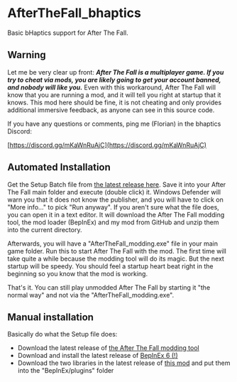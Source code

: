 # AfterTheFall_bhaptics
Basic bHaptics support for After The Fall.

## Warning

Let me be very clear up front: ***After The Fall is a multiplayer game. If you try to cheat via mods, you are likely going to get your account banned, and
nobody will like you.*** Even with this workaround, After The Fall will know that you are running a mod, and it will tell you right at startup that it knows.
This mod here should be fine, it is not cheating and only provides additional immersive feedback, as anyone can see in this source code.

If you have any questions or comments, ping me (Florian) in the bhaptics Discord:

[https://discord.gg/mKaWnRuAjC](https://discord.gg/mKaWnRuAjC)

## Automated Installation

Get the Setup Batch file from [the latest release here](https://github.com/floh-bhaptics/AfterTheFall_bhaptics/releases/latest/download/Install_AfterTheFall_bhaptics.bat).
Save it into your After The Fall main folder and execute (double click) it. Windows Defender will warn you that it does not know the publisher, and you will have to
click on "More info..." to pick "Run anyway". If you aren't sure what the file does, you can open it in a text editor. It will download the After The Fall modding
tool, the mod loader (BepInEx) and my mod from GitHub and unzip them into the current directory.

Afterwards, you will have a "AfterTheFall_modding.exe" file in your main game folder. Run this to start After The Fall with the mod. The first time will take
quite a while because the modding tool will do its magic. But the next startup will be speedy. You should feel a startup heart beat right in the beginning so you know
that the mod is working.

That's it. You can still play unmodded After The Fall by starting it "the normal way" and not via the "AfterTheFall_modding.exe".

## Manual installation

Basically do what the Setup file does:
* Download the latest release of [the After The Fall modding tool](https://github.com/floh-bhaptics/AfterTheFall_modding/releases)
* Download and install the latest release of [BepInEx 6 (!)](https://builds.bepinex.dev/projects/bepinex_be)
* Download the two libraries in the latest release of [this mod](https://github.com/floh-bhaptics/AfterTheFall_bhaptics/releases/latest) and put them into the "BepInEx/plugins" folder
